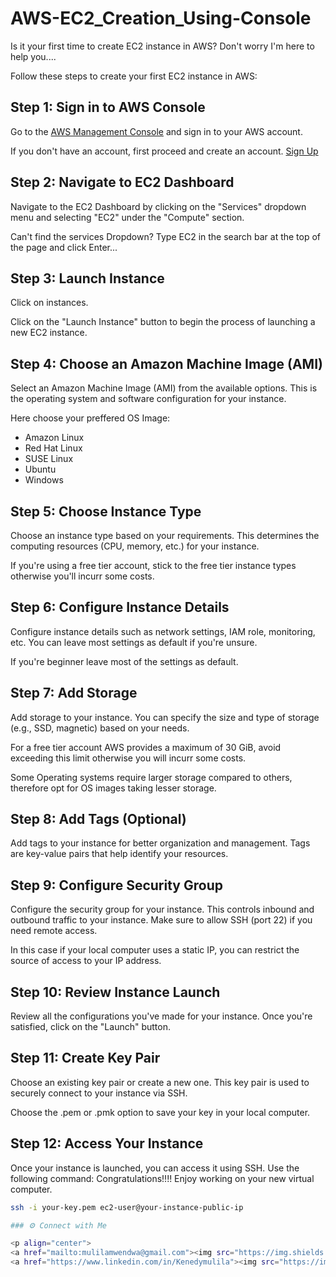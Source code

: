 # AWS-EC2_Creation_Using-Console

Is it your first time to create EC2 instance in AWS? Don't worry I'm here to help you....

Follow these steps to create your first EC2 instance in AWS:

## Step 1: Sign in to AWS Console

Go to the [AWS Management Console](https://aws.amazon.com/console/) and sign in to your AWS account.

If you don't have an account, first proceed and create an account. [Sign Up](https://aws.amazon.com/)

## Step 2: Navigate to EC2 Dashboard

Navigate to the EC2 Dashboard by clicking on the "Services" dropdown menu and selecting "EC2" under the "Compute" section.

Can't find the services Dropdown? Type EC2 in the search bar at the top of the page and click Enter...

## Step 3: Launch Instance

Click on instances.

Click on the "Launch Instance" button to begin the process of launching a new EC2 instance.

## Step 4: Choose an Amazon Machine Image (AMI)

Select an Amazon Machine Image (AMI) from the available options. This is the operating system and software configuration for your instance.

Here choose your preffered OS Image:
- Amazon Linux
- Red Hat Linux
- SUSE Linux
- Ubuntu
- Windows 

## Step 5: Choose Instance Type

Choose an instance type based on your requirements. This determines the computing resources (CPU, memory, etc.) for your instance.

If you're using a free tier account, stick to the free tier instance types otherwise you'll incurr some costs.

## Step 6: Configure Instance Details

Configure instance details such as network settings, IAM role, monitoring, etc. You can leave most settings as default if you're unsure.

If you're beginner leave most of the settings as default.

## Step 7: Add Storage

Add storage to your instance. You can specify the size and type of storage (e.g., SSD, magnetic) based on your needs.

For a free tier account AWS provides a maximum of 30 GiB, avoid exceeding this limit otherwise you will incurr some costs.

Some Operating systems require larger storage compared to others, therefore opt for OS images taking lesser storage.

## Step 8: Add Tags (Optional)

Add tags to your instance for better organization and management. Tags are key-value pairs that help identify your resources.

## Step 9: Configure Security Group

Configure the security group for your instance. This controls inbound and outbound traffic to your instance. Make sure to allow SSH (port 22) if you need remote access.

In this case if your local computer uses a static IP, you can restrict the source of access to your IP address.

## Step 10: Review Instance Launch

Review all the configurations you've made for your instance. Once you're satisfied, click on the "Launch" button.

## Step 11: Create Key Pair

Choose an existing key pair or create a new one. This key pair is used to securely connect to your instance via SSH.

Choose the .pem or .pmk option to save your key in your local computer.

## Step 12: Access Your Instance

Once your instance is launched, you can access it using SSH. Use the following command:
Congratulations!!!!
Enjoy working on your new virtual computer.

```bash
ssh -i your-key.pem ec2-user@your-instance-public-ip

### ⚙️ Connect with Me

<p align="center">
<a href="mailto:mulilamwendwa@gmail.com"><img src="https://img.shields.io/badge/Gmail-D14836?style=for-the-badge&logo=gmail&logoColor=white"/></a>
<a href="https://www.linkedin.com/in/Kenedymulila"><img src="https://img.shields.io/badge/LinkedIn-0077B5?style=for-the-badge&logo=linkedin&logoColor=white"/></a> 

